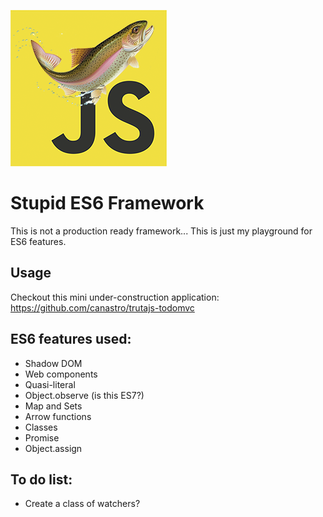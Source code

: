 ![alt tag](trutajs-250px.png)


Stupid ES6 Framework
======
This is not a production ready framework... This is just my playground for ES6 features.

Usage
------
Checkout this mini under-construction application: https://github.com/canastro/trutajs-todomvc


ES6 features used:
------
* Shadow DOM
* Web components
* Quasi-literal
* Object.observe (is this ES7?)
* Map and Sets
* Arrow functions
* Classes
* Promise
* Object.assign


To do list:
------
* Create a class of watchers?
